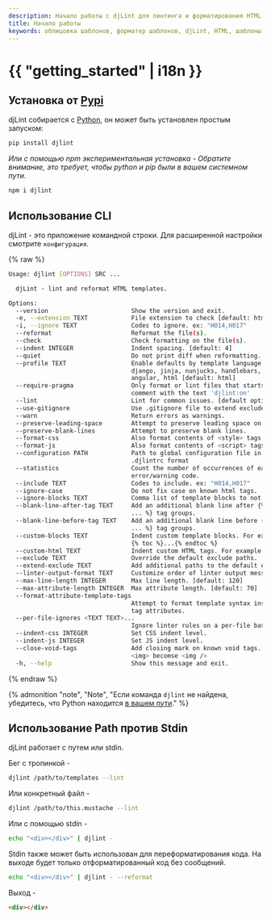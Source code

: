 ```yaml
---
description: Начало работы с djLint для линтинга и форматирования HTML-шаблонов. Воспользуйтесь простым интерфейсом cli и множеством опций форматирования.
title: Начало работы
keywords: облицовка шаблонов, форматер шаблонов, djLint, HTML, шаблоны, форматер, линтер, использование
---
```


# {{ "getting_started" | i18n }}

## Установка от [Pypi](https://pypi.org/project/djlint/)

djLint собирается с [Python](https://python.org), он может быть установлен простым запуском:

```bash
pip install djlint
```

_Или с помощью npm экспериментальная установка - Обратите внимание, это требует, чтобы python и pip были в вашем системном пути._

```bash
npm i djlint
```

## Использование CLI

djLint - это приложение командной строки. Для расширенной настройки смотрите `конфигурация`.

{% raw %}

```bash
Usage: djlint [OPTIONS] SRC ...

  djLint · lint and reformat HTML templates.

Options:
  --version                       Show the version and exit.
  -e, --extension TEXT            File extension to check [default: html]
  -i, --ignore TEXT               Codes to ignore. ex: "H014,H017"
  --reformat                      Reformat the file(s).
  --check                         Check formatting on the file(s).
  --indent INTEGER                Indent spacing. [default: 4]
  --quiet                         Do not print diff when reformatting.
  --profile TEXT                  Enable defaults by template language. ops:
                                  django, jinja, nunjucks, handlebars, golang,
                                  angular, html [default: html]
  --require-pragma                Only format or lint files that starts with a
                                  comment with the text 'djlint:on'
  --lint                          Lint for common issues. [default option]
  --use-gitignore                 Use .gitignore file to extend excludes.
  --warn                          Return errors as warnings.
  --preserve-leading-space        Attempt to preserve leading space on text.
  --preserve-blank-lines          Attempt to preserve blank lines.
  --format-css                    Also format contents of <style> tags.
  --format-js                     Also format contents of <script> tags.
  --configuration PATH            Path to global configuration file in
                                  .djlintrc format
  --statistics                    Count the number of occurrences of each
                                  error/warning code.
  --include TEXT                  Codes to include. ex: "H014,H017"
  --ignore-case                   Do not fix case on known html tags.
  --ignore-blocks TEXT            Comma list of template blocks to not indent.
  --blank-line-after-tag TEXT     Add an additional blank line after {% <tag>
                                  ... %} tag groups.
  --blank-line-before-tag TEXT    Add an additional blank line before {% <tag>
                                  ... %} tag groups.
  --custom-blocks TEXT            Indent custom template blocks. For example
                                  {% toc %}...{% endtoc %}
  --custom-html TEXT              Indent custom HTML tags. For example <mjml>
  --exclude TEXT                  Override the default exclude paths.
  --extend-exclude TEXT           Add additional paths to the default exclude.
  --linter-output-format TEXT     Customize order of linter output message.
  --max-line-length INTEGER       Max line length. [default: 120]
  --max-attribute-length INTEGER  Max attribute length. [default: 70]
  --format-attribute-template-tags
                                  Attempt to format template syntax inside of
                                  tag attributes.
  --per-file-ignores <TEXT TEXT>...
                                  Ignore linter rules on a per-file basis.
  --indent-css INTEGER            Set CSS indent level.
  --indent-js INTEGER             Set JS indent level.
  --close-void-tags               Add closing mark on known void tags. Ex:
                                  <img> becomse <img />
  -h, --help                      Show this message and exit.
```

{% endraw %}

{% admonition
   "note",
   "Note",
   "Если команда `djlint` не найдена, убедитесь, что Python находится [в вашем пути](https://www.geeksforgeeks.org/how-to-add-python-to-windows-path/)."
%}

## Использование Path против Stdin

djLint работает с путем или stdin.

Бег с тропинкой -

```bash
djlint /path/to/templates --lint
```

Или конкретный файл -

```bash
djlint /path/to/this.mustache --lint
```

Или с помощью stdin -

```bash
echo "<div></div>" | djlint -
```

Stdin также может быть использован для переформатирования кода. На выходе будет только отформатированный код без сообщений.

```bash
echo "<div></div>" | djlint - --reformat
```

Выход -

```html
<div></div>
```
